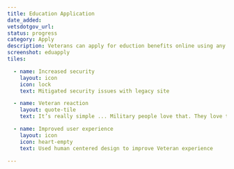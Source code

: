 ```yaml
---
title: Education Application
date_added:
vetsdotgov_url:
status: progress
category: Apply
description: Veterans can apply for eduction benefits online using any mobile device
screenshot: eduapply
tiles:

  - name: Increased security
    layout: icon
    icon: lock
    text: Mitigated security issues with legacy site

  - name: Veteran reaction
    layout: quote-tile
    text: It’s really simple ... Military people love that. They love that.

  - name: Improved user experience
    layout: icon
    icon: heart-empty
    text: Used human centered design to improve Veteran experience

---
```

